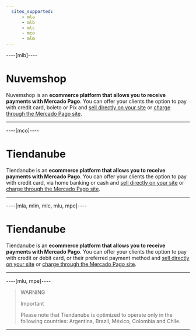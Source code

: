 ```yaml
---
  sites_supported:
      - mla
      - mlb
      - mlc
      - mco
      - mlm
---
```


----[mlb]----
# Nuvemshop

Nuvemshop is an **ecommerce platform that allows you to receive payments with Mercado Pago**. You can offer your clients the option to pay with credit card, boleto or Pix and [sell directly on your site](/developers/en/docs/nuvemshop/add-mercado-pago/#bookmark_transparent_checkout) or [charge through the Mercado Pago site](/developers/en/docs/nuvemshop/add-mercado-pago/#bookmark_checkout_pro).

------------

----[mco]----
# Tiendanube

Tiendanube is an **ecommerce platform that allows you to receive payments with Mercado Pago**. You can offer your clients the option to pay with credit card, via home banking or cash and [sell directly on your site](/developers/en/docs/nuvemshop/add-mercado-pago/#bookmark_checkout_api) or [charge through the Mercado Pago site](/developers/en/docs/nuvemshop/add-mercado-pago/#bookmark_checkout_pro).

------------

----[mla, mlm, mlc, mlu, mpe]----
# Tiendanube

Tiendanube is an **ecommerce platform that allows you to receive payments with Mercado Pago**. You can offer your clients the option to pay with credit or debit card, or their preferred payment method and [sell directly on your site](/developers/en/docs/nuvemshop/add-mercado-pago/#bookmark_checkout_api) or [charge through the Mercado Pago site](/developers/en/docs/nuvemshop/add-mercado-pago/#bookmark_checkout_pro).

------------


----[mlu, mpe]----
> WARNING
>
> Important
>
> Please note that Tiendanube is optimized to operate only in the following countries: Argentina, Brazil, México, Colombia and Chile.
------------
